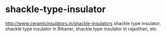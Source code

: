 # shackle-type-insulator
http://www.ceramicinsulators.in/shackle-insulators shackle type insulator, shackle type insulator in Bikaner, shackle type insulator in rajasthan, etc.
